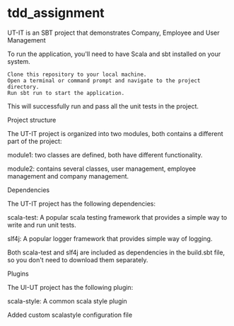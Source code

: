 # tdd_assignment

UT-IT is an SBT project that demonstrates Company, Employee and User Management

To run the application, you'll need to have Scala and sbt installed on your system.

    Clone this repository to your local machine.
    Open a terminal or command prompt and navigate to the project directory.
    Run sbt run to start the application.

This will successfully run and pass all the unit tests in the project.

Project structure

The UT-IT project is organized into two modules, both contains a different part of the project:

module1: two classes are defined, 
         both have different functionality.

module2: contains several classes, 
         user management, employee management
         and company management.

Dependencies

The UT-IT project has the following dependencies:

scala-test: A popular scala testing framework that provides a simple way to write and run unit tests.

slf4j: A popular logger framework that provides simple way of logging.

Both scala-test and slf4j are included as dependencies in the build.sbt file, so you don't need to download them separately.

Plugins

The UI-UT project has the following plugin:

scala-style: A common scala style plugin

Added custom scalastyle configuration file
